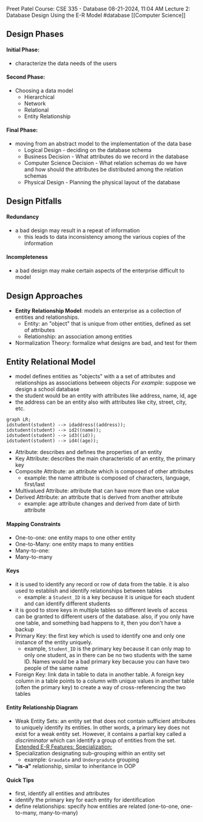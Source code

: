 Preet Patel
Course: CSE 335 - Database
08-21-2024, 11:04 AM
Lecture 2: Database Design Using the E-R Model
#database 
[[Computer Science]]

## Design Phases
#### Initial Phase: 
- characterize the data needs of the users
#### Second Phase: 
- Choosing a data model
	- Hierarchical
	- Network
	- Relational
	- Entity Relationship
#### Final Phase: 
- moving from an abstract model to the implementation of the data base
	- Logical Design - deciding on the database schema
	- Business Decision - What attributes do we record in the database
	- Computer Science Decision - What relation schemas do we have and how should the attributes be distributed among the relation schemas
	- Physical Design - Planning the physical layout of the database

## Design Pitfalls
#### Redundancy
- a bad design may result in a repeat of information
	- this leads to data inconsistency among the various copies of the information
#### Incompleteness
- a bad design may make certain aspects of the enterprise difficult to model

## Design Approaches
- **Entity Relationship Model**: models an enterprise as a collection of entities and relationships.
	- Entity: an "object" that is unique from other entities, defined as set of attributes
	- Relationship: an association among entities
- Normalization Theory: formalize what designs are bad, and test for them

## Entity Relational Model
- model defines entities as "objects" with a a set of attributes and relationships as associations between objects
*For example*: suppose we design a school database
- the student would be an entity with attributes like address, name, id, age
- the address can be an entity also with attributes like city, street, city, etc.
``` mermaid
graph LR;
idstudent(student) --> idaddress((address));
idstudent(student) --> id2((name));
idstudent(student) --> id3((id));
idstudent(student) --> id4((age));
```
- Attribute: describes and defines the properties of an entity
- Key Attribute: describes the main characteristic of an entity, the primary key
- Composite Attribute: an attribute which is composed of other attributes
	- example: the name attribute is composed of characters, language, first/last
- Multivalued Attribute: attribute that can have more than one value
- Derived Attribute: an attribute that is derived from another attribute
	- example: age attribute changes and derived from date of birth attribute
#### Mapping Constraints
- One-to-one: one entity maps to one other entity
- One-to-Many: one entity maps to many entities
- Many-to-one: 
- Many-to-many

#### Keys
- it is used to identify any record or row of data from the table. it is also used to establish and identify relationships between tables
	- example: a `Student_ID` is a key because it is unique for each student and can identify different students
- it is good to store keys in multiple tables so different levels of access can be granted to different users of the database. also, if you only have one table, and something bad happens to it, then you don't have a backup
- Primary Key: the first key which is used to identify one and only one instance of the entity uniquely. 
	- example, `Student_ID` is the primary key because it can only map to only one student, as in there can be no two students with the same ID. Names would be a bad primary key because you can have two people of the same name
- Foreign Key: link data in table to data in another table. A foreign key column in a table points to a column with unique values in another table (often the primary key) to create a way of cross-referencing the two tables
#### Entity Relationship Diagram
- Weak Entity Sets: an entity set that does not contain sufficient attributes to uniquely identify its entities. In other words, a primary key does not exist for a weak entity set. However, it contains a partial key called a *discriminator* which can identify a group of entities from the set.
<u>Extended E-R Features: Specialization:</u>
- Specialization designating sub-grouping within an entity set
	- example: `Graudate` and `Undergradute` grouping
- **"is-a"** relationship, similar to inheritance in OOP

#### Quick Tips
- first, identify all entities and attributes
- identify the primary key for each entity for identification
- define relationships: specify how entities are related (one-to-one, one-to-many, many-to-many)
